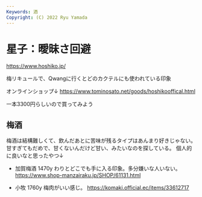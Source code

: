```yaml
---
Keywords: 酒
Copyright: (C) 2022 Ryu Yamada
---
```



# 星子：曖昧さ回避

https://www.hoshiko.jp/

梅リキュールで、Qwangに行くとどのカクテルにも使われている印象


オンラインショップ↓
https://www.tominosato.net/goods/hoshikooffical.html

一本3300円らしいので買ってみよう


## 梅酒
梅酒は結構難しくて、飲んだあとに苦味が残るタイプはあんまり好きじゃない。甘すぎてもだめで、甘くないんだけど甘い、みたいなのを探している。
個人的に良いなと思ったやつ↓

- 加賀梅酒 1470y
わりとどこでも手に入る印象。多分嫌いな人いない。
https://www.shop-manzairaku.jp/SHOP/61131.html

- 小牧 1760y
梅肉がいい感じ。
https://komaki.official.ec/items/33612717



